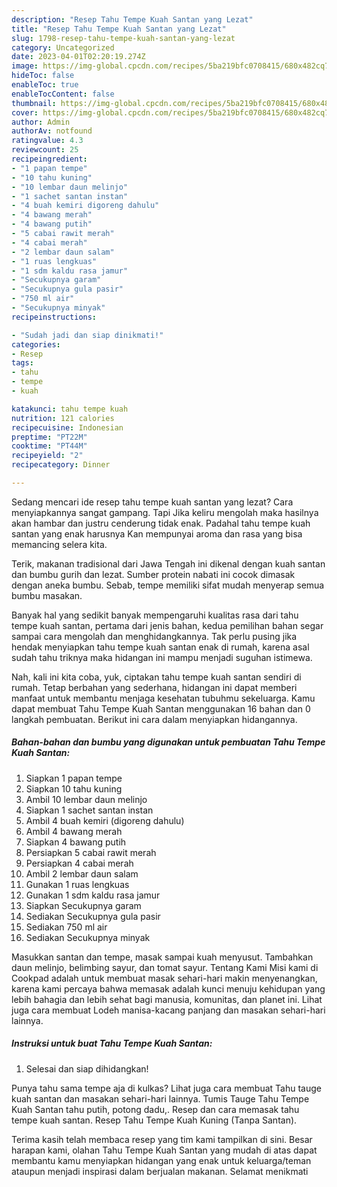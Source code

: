 ```yaml
---
description: "Resep Tahu Tempe Kuah Santan yang Lezat"
title: "Resep Tahu Tempe Kuah Santan yang Lezat"
slug: 1798-resep-tahu-tempe-kuah-santan-yang-lezat
category: Uncategorized
date: 2023-04-01T02:20:19.274Z
image: https://img-global.cpcdn.com/recipes/5ba219bfc0708415/680x482cq70/tahu-tempe-kuah-santan-foto-resep-utama.jpg
hideToc: false
enableToc: true
enableTocContent: false
thumbnail: https://img-global.cpcdn.com/recipes/5ba219bfc0708415/680x482cq70/tahu-tempe-kuah-santan-foto-resep-utama.jpg
cover: https://img-global.cpcdn.com/recipes/5ba219bfc0708415/680x482cq70/tahu-tempe-kuah-santan-foto-resep-utama.jpg
author: Admin
authorAv: notfound
ratingvalue: 4.3
reviewcount: 25
recipeingredient:
- "1 papan tempe"
- "10 tahu kuning"
- "10 lembar daun melinjo"
- "1 sachet santan instan"
- "4 buah kemiri digoreng dahulu"
- "4 bawang merah"
- "4 bawang putih"
- "5 cabai rawit merah"
- "4 cabai merah"
- "2 lembar daun salam"
- "1 ruas lengkuas"
- "1 sdm kaldu rasa jamur"
- "Secukupnya garam"
- "Secukupnya gula pasir"
- "750 ml air"
- "Secukupnya minyak"
recipeinstructions:

- "Sudah jadi dan siap dinikmati!"
categories:
- Resep
tags:
- tahu
- tempe
- kuah

katakunci: tahu tempe kuah 
nutrition: 121 calories
recipecuisine: Indonesian
preptime: "PT22M"
cooktime: "PT44M"
recipeyield: "2"
recipecategory: Dinner

---
```



Sedang mencari ide resep tahu tempe kuah santan yang lezat? Cara menyiapkannya sangat gampang. Tapi Jika keliru mengolah maka hasilnya akan hambar dan justru cenderung tidak enak. Padahal tahu tempe kuah santan yang enak harusnya Kan mempunyai aroma dan rasa yang bisa memancing selera kita.


Terik, makanan tradisional dari Jawa Tengah ini dikenal dengan kuah santan dan bumbu gurih dan lezat. Sumber protein nabati ini cocok dimasak dengan aneka bumbu. Sebab, tempe memiliki sifat mudah menyerap semua bumbu masakan.

Banyak hal yang sedikit banyak mempengaruhi kualitas rasa dari tahu tempe kuah santan, pertama dari jenis bahan, kedua pemilihan bahan segar sampai cara mengolah dan menghidangkannya. Tak perlu pusing jika hendak menyiapkan tahu tempe kuah santan enak di rumah, karena asal sudah tahu triknya maka hidangan ini mampu menjadi suguhan istimewa.


Nah, kali ini kita coba, yuk, ciptakan tahu tempe kuah santan sendiri di rumah. Tetap berbahan yang sederhana, hidangan ini dapat memberi manfaat untuk membantu menjaga kesehatan tubuhmu sekeluarga. Kamu dapat membuat Tahu Tempe Kuah Santan menggunakan 16 bahan dan 0 langkah pembuatan. Berikut ini cara dalam menyiapkan hidangannya.

<!--inarticleads1-->

##### Bahan-bahan dan bumbu yang digunakan untuk pembuatan Tahu Tempe Kuah Santan:

1. Siapkan 1 papan tempe
1. Siapkan 10 tahu kuning
1. Ambil 10 lembar daun melinjo
1. Siapkan 1 sachet santan instan
1. Ambil 4 buah kemiri (digoreng dahulu)
1. Ambil 4 bawang merah
1. Siapkan 4 bawang putih
1. Persiapkan 5 cabai rawit merah
1. Persiapkan 4 cabai merah
1. Ambil 2 lembar daun salam
1. Gunakan 1 ruas lengkuas
1. Gunakan 1 sdm kaldu rasa jamur
1. Siapkan Secukupnya garam
1. Sediakan Secukupnya gula pasir
1. Sediakan 750 ml air
1. Sediakan Secukupnya minyak


Masukkan santan dan tempe, masak sampai kuah menyusut. Tambahkan daun melinjo, belimbing sayur, dan tomat sayur. Tentang Kami Misi kami di Cookpad adalah untuk membuat masak sehari-hari makin menyenangkan, karena kami percaya bahwa memasak adalah kunci menuju kehidupan yang lebih bahagia dan lebih sehat bagi manusia, komunitas, dan planet ini. Lihat juga cara membuat Lodeh manisa-kacang panjang dan masakan sehari-hari lainnya. 

<!--inarticleads2-->

##### Instruksi untuk buat Tahu Tempe Kuah Santan:


1. Selesai dan siap dihidangkan!

Punya tahu sama tempe aja di kulkas? Lihat juga cara membuat Tahu tauge kuah santan dan masakan sehari-hari lainnya. Tumis Tauge Tahu Tempe Kuah Santan tahu putih, potong dadu,. Resep dan cara memasak tahu tempe kuah santan. Resep Tahu Tempe Kuah Kuning (Tanpa Santan). 

Terima kasih telah membaca resep yang tim kami tampilkan di sini. Besar harapan kami, olahan Tahu Tempe Kuah Santan yang mudah di atas dapat membantu kamu menyiapkan hidangan yang enak untuk keluarga/teman ataupun menjadi inspirasi dalam berjualan makanan. Selamat menikmati
